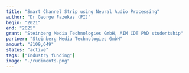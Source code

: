 ```yaml
---
title: "Smart Channel Strip using Neural Audio Processing"
author: "Dr George Fazekas (PI)"
begin: "2021"
end: "2025"
grant: "Steinberg Media Technologies GmbH, AIM CDT PhD studentship"
partner: "Steinberg Media Technologies GmbH"
amount: "£109,649"
status: "active"
tags: ["Industry funding"]
image: "./rudiments.png"
---
```

